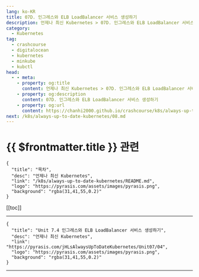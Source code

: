 ```yaml
---
lang: ko-KR
title: 07D. 인그레스와 ELB LoadBalancer 서비스 생성하기
description: 언제나 최신 Kubernetes > 07D. 인그레스와 ELB LoadBalancer 서비스 생성하기
category:
  - Kubernetes
tag:
  - crashcourse
  - digitalocean
  - kubernetes
  - minkube
  - kubctl
head:
  - - meta:
    - property: og:title
      content: 언제나 최신 Kubernetes > 07D. 인그레스와 ELB LoadBalancer 서비스 생성하기
    - property: og:description
      content: 07D. 인그레스와 ELB LoadBalancer 서비스 생성하기
    - property: og:url
      content: https://chanhi2000.github.io/crashcourse/k8s/always-up-to-date-kubernetes/07D.html
next: /k8s/always-up-to-date-kubernetes/08.md
---
```


# {{ $frontmatter.title }} 관련

```component VPCard
{
  "title": "목차",
  "desc": "언제나 최신 Kubernetes",
  "link": "/k8s/always-up-to-date-kubernetes/README.md",
  "logo": "https://pyrasis.com/assets/images/pyrasis.png",
  "background": "rgba(31,41,55,0.2)"
}
```

[[toc]]

---

```component VPCard
{
  "title": "Unit 7.4 인그레스와 ELB LoadBalancer 서비스 생성하기",
  "desc": "언제나 최신 Kubernetes",
  "link": "https://pyrasis.com/jHLsAlwaysUpToDateKubernetes/Unit07/04",
  "logo": "https://pyrasis.com/assets/images/pyrasis.png",
  "background": "rgba(31,41,55,0.2)"
}
```

<!-- TODO: 작성 -->

---

<TagLinks />